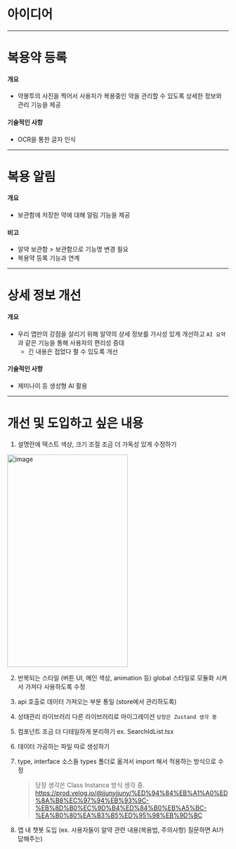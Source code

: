 # 아이디어

---

# 복용약 등록
#### 개요
- 약봉투의 사진을 찍어서 사용자가 복용중인 약을 관리할 수 있도록 상세한 정보와 관리 기능을 제공

#### 기술적인 사항
- OCR을 통한 글자 인식

---

# 복용 알림
#### 개요
- 보관함에 저장한 약에 대해 알림 기능을 제공

#### 비고
- 알약 보관함 > 보관함으로 기능명 변경 필요
- 복용약 등록 기능과 연계

---

# 상세 정보 개선
#### 개요
- 우리 앱만의 강점을 살리기 위해 알약의 상세 정보를 가시성 있게 개선하고 `AI 요약`과 같은 기능을 통해 사용자의 편리성 증대
  - 긴 내용은 접었다 펼 수 있도록 개선

#### 기술적인 사항
- 제미나이 등 생성형 AI 활용


---
# 개선 및 도입하고 싶은 내용
1. 설명란에 텍스트 색상, 크기 조절 조금 더 가독성 있게 수정하기

<img width="274" height="484" alt="image" src="https://github.com/user-attachments/assets/8a02bd97-4ff4-4c5a-b88f-48b5489ac9d9" />


2. 반복되는 스타일 (버튼 UI, 메인 색상, animation 등) global 스타일로 모듈화 시켜서 가져다 사용하도록 수정
3. api 호출로 데이터 가져오는 부분 통일 (store에서 관리하도록)
4. 상태관리 라이브러리 다른 라이브러리로 마이그레이션 `당장은 Zustand 생각 중`
5. 컴포넌트 조금 더 디테일하게 분리하기 ex. SearchIdList.tsx
6. 데이터 가공하는 파일 따로 생성하기
7. type, interface 소스들 types 폴더로 옮겨서 import 해서 적용하는 방식으로 수정
    
    > 당장 생각은 Class Instance 방식 생각 중.
    https://prod.velog.io/@jjunyjjuny/%ED%94%84%EB%A1%A0%ED%8A%B8%EC%97%94%EB%93%9C-%EB%8D%B0%EC%9D%B4%ED%84%B0%EB%A5%BC-%EA%B0%80%EA%B3%B5%ED%95%98%EB%9D%BC
    
8. 앱 내 챗봇 도입 (ex. 사용자들이 알약 관련 내용(복용법, 주의사항) 질문하면 AI가 답해주는)
